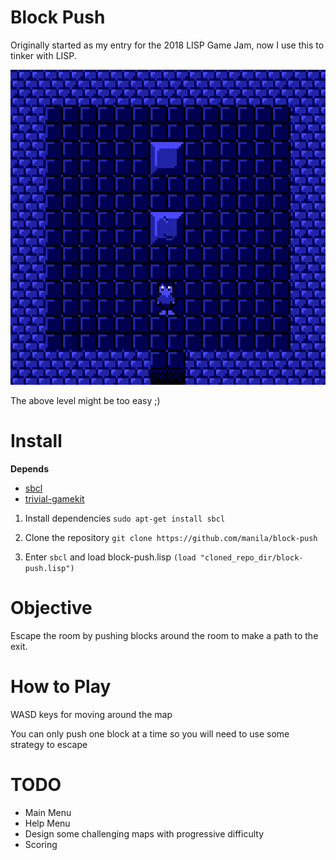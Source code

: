 # Block Push

Originally started as my entry for the 2018 LISP Game Jam, now I use this to tinker with LISP.

![block pushing demo](demo.gif)

The above level might be too easy ;) 

# Install

**Depends**
- [sbcl](http://www.sbcl.org/)
- [trivial-gamekit](https://github.com/borodust/trivial-gamekit)

1. Install dependencies
```sudo apt-get install sbcl```

2. Clone the repository
```git clone https://github.com/manila/block-push```

3. Enter ```sbcl``` and load block-push.lisp ```(load "cloned_repo_dir/block-push.lisp")```


# Objective

Escape the room by pushing blocks around the room to make a path to the exit.

# How to Play

WASD keys for moving around the map

You can only push one block at a time so you will need to use some strategy to escape

# TODO

- Main Menu
- Help Menu
- Design some challenging maps with progressive difficulty
- Scoring

